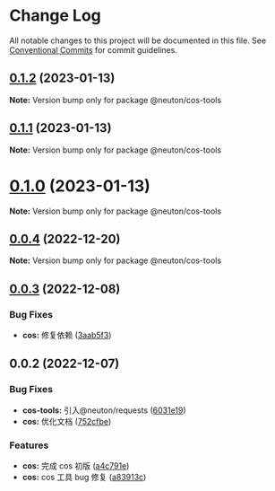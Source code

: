 # Change Log

All notable changes to this project will be documented in this file.
See [Conventional Commits](https://conventionalcommits.org) for commit guidelines.

## [0.1.2](https://gitee.com/ningdongyiliao/neuton-toolkit/compare/@neuton/cos-tools@0.1.1...@neuton/cos-tools@0.1.2) (2023-01-13)

**Note:** Version bump only for package @neuton/cos-tools

## [0.1.1](https://gitee.com/ningdongyiliao/neuton-toolkit/compare/@neuton/cos-tools@0.1.0...@neuton/cos-tools@0.1.1) (2023-01-13)

**Note:** Version bump only for package @neuton/cos-tools

# [0.1.0](https://gitee.com/ningdongyiliao/neuton-toolkit/compare/@neuton/cos-tools@0.0.4...@neuton/cos-tools@0.1.0) (2023-01-13)

**Note:** Version bump only for package @neuton/cos-tools

## [0.0.4](https://gitee.com/ningdongyiliao/neuton-toolkit/compare/@neuton/cos-tools@0.0.3...@neuton/cos-tools@0.0.4) (2022-12-20)

**Note:** Version bump only for package @neuton/cos-tools

## [0.0.3](https://gitee.com/ningdongyiliao/neuton-toolkit/compare/@neuton/cos-tools@0.0.2...@neuton/cos-tools@0.0.3) (2022-12-08)

### Bug Fixes

- **cos:** 修复依赖 ([3aab5f3](https://gitee.com/ningdongyiliao/neuton-toolkit/commits/3aab5f340b3b14267834ba95f51a2a706e4d2be5))

## 0.0.2 (2022-12-07)

### Bug Fixes

- **cos-tools:** 引入@neuton/requests ([6031e19](https://gitee.com/ningdongyiliao/neuton-toolkit/commits/6031e19b4b5f79e1a3420131e3dbb7b5a1b35b50))
- **cos:** 优化文档 ([752cfbe](https://gitee.com/ningdongyiliao/neuton-toolkit/commits/752cfbefb1048733d65334d81d4dc3b9d337e726))

### Features

- **cos:** 完成 cos 初版 ([a4c791e](https://gitee.com/ningdongyiliao/neuton-toolkit/commits/a4c791e3f0a27c9f4505d07fd9bb2d686c14fbbe))
- **cos:** cos 工具 bug 修复 ([a83913c](https://gitee.com/ningdongyiliao/neuton-toolkit/commits/a83913c5ce0c44a711fbf2e02aa15229f197a94a))
